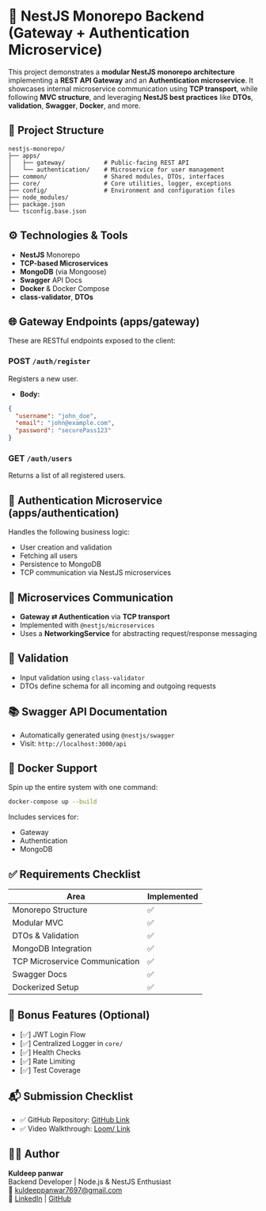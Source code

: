 # 🚀 NestJS Monorepo Backend (Gateway + Authentication Microservice)

This project demonstrates a **modular NestJS monorepo architecture** implementing a **REST API Gateway** and an **Authentication microservice**. It showcases internal microservice communication using **TCP transport**, while following **MVC structure**, and leveraging **NestJS best practices** like **DTOs**, **validation**, **Swagger**, **Docker**, and more.

## 📁 Project Structure

```
nestjs-monorepo/
├── apps/
│   ├── gateway/           # Public-facing REST API
│   └── authentication/    # Microservice for user management
├── common/                # Shared modules, DTOs, interfaces
├── core/                  # Core utilities, logger, exceptions
├── config/                # Environment and configuration files
├── node_modules/
├── package.json
└── tsconfig.base.json
```

## ⚙️ Technologies & Tools

- **NestJS** Monorepo
- **TCP-based Microservices**
- **MongoDB** (via Mongoose)
- **Swagger** API Docs
- **Docker** & Docker Compose
- **class-validator**, **DTOs**

## 🌐 Gateway Endpoints (apps/gateway)

These are RESTful endpoints exposed to the client:

### POST `/auth/register`

Registers a new user.

- **Body:**
```json
{
  "username": "john_doe",
  "email": "john@example.com",
  "password": "securePass123"
}
```

### GET `/auth/users`

Returns a list of all registered users.

## 🧠 Authentication Microservice (apps/authentication)

Handles the following business logic:

- User creation and validation
- Fetching all users
- Persistence to MongoDB
- TCP communication via NestJS microservices

## 🔌 Microservices Communication

- **Gateway ⇄ Authentication** via **TCP transport**
- Implemented with `@nestjs/microservices`
- Uses a **NetworkingService** for abstracting request/response messaging

## 🧪 Validation

- Input validation using `class-validator`
- DTOs define schema for all incoming and outgoing requests

## 📚 Swagger API Documentation

- Automatically generated using `@nestjs/swagger`
- Visit: `http://localhost:3000/api`

## 🐳 Docker Support

Spin up the entire system with one command:

```bash
docker-compose up --build
```

Includes services for:
- Gateway
- Authentication
- MongoDB

## ✅ Requirements Checklist

| Area            | Implemented |
|-----------------|-------------|
| Monorepo Structure | ✅ |
| Modular MVC      | ✅ |
| DTOs & Validation| ✅ |
| MongoDB Integration | ✅ |
| TCP Microservice Communication | ✅ |
| Swagger Docs     | ✅ |
| Dockerized Setup | ✅ |

## 🧩 Bonus Features (Optional)

- [✅] JWT Login Flow
- [✅] Centralized Logger in `core/`
- [✅] Health Checks
- [✅] Rate Limiting
- [✅] Test Coverage


## 📬 Submission Checklist

- ✅ GitHub Repository: [GitHub Link](https://github.com/Kuldeeppanwar007/aladia)
- ✅ Video Walkthrough: [Loom/ Link](https://www.loom.com/share/cc1bd03b2d6c4bc38be528b6c57fd08e?sid=9eeb9801-8e32-4ff8-af0b-51085edc75a7)

## 🧑‍💻 Author

**Kuldeep panwar**  
Backend Developer | Node.js & NestJS Enthusiast  
📧 kuldeeppanwar7697@gmail.com  
🔗 [LinkedIn](https://www.linkedin.com/in/kuldeeppanwar007/) | [GitHub](https://github.com/Kuldeeppanwar007)


